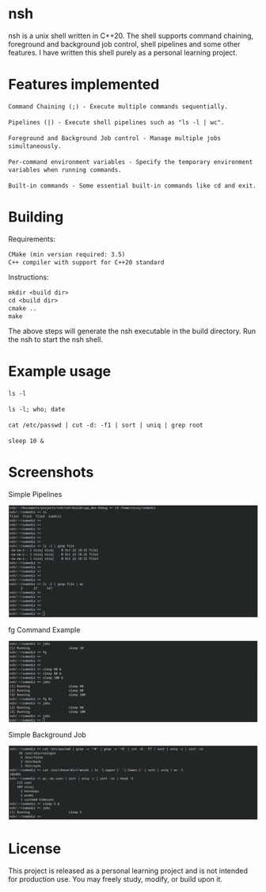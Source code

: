 # nsh
nsh is a unix shell written in C++20. The shell supports command chaining,
foreground and background job control, shell pipelines and some other features. 
I have written this shell purely as a personal learning project.


# Features implemented

    Command Chaining (;) - Execute multiple commands sequentially.
    
    Pipelines (|) - Execute shell pipelines such as "ls -l | wc".
    
    Foreground and Background Job control - Manage multiple jobs simultaneously.
    
    Per-command environment variables - Specify the temporary environment variables when running commands.
    
    Built-in commands - Some essential built-in commands like cd and exit.


# Building

Requirements:

    CMake (min version required: 3.5)
    C++ compiler with support for C++20 standard
    
Instructions:
    
    mkdir <build dir>
    cd <build dir>
    cmake ..
    make
    
The above steps will generate the nsh executable in the build directory.
Run the nsh to start the nsh shell.


# Example usage

    ls -l

    ls -l; who; date

    cat /etc/passwd | cut -d: -f1 | sort | uniq | grep root

    sleep 10 &


# Screenshots

Simple Pipelines

![Simple Pipeline](images/simple_pipeline.png)

fg Command Example

![fg Command Example](images/fg_command_demo.png)


Simple Background Job

![Simple Background Job](images/simple_background_job.png)

    

# License
This project is released as a personal learning project and is not intended for production use.
You may freely study, modify, or build upon it.
